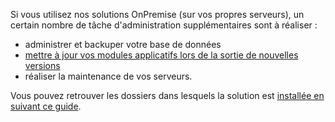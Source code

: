 Si vous utilisez nos solutions OnPremise (sur vos propres serveurs), un certain nombre de tâche d'administration supplémentaires sont à réaliser :

- administrer et backuper votre base de données
- [mettre à jour vos modules applicatifs lors de la sortie de nouvelles versions](/fr/fr/administration/onpremise/versions.md)
- réaliser la maintenance de vos serveurs.

Vous pouvez retrouver les dossiers dans lesquels la solution est [installée en suivant ce guide](/fr/fr/administration/onpremise/dossier.md).